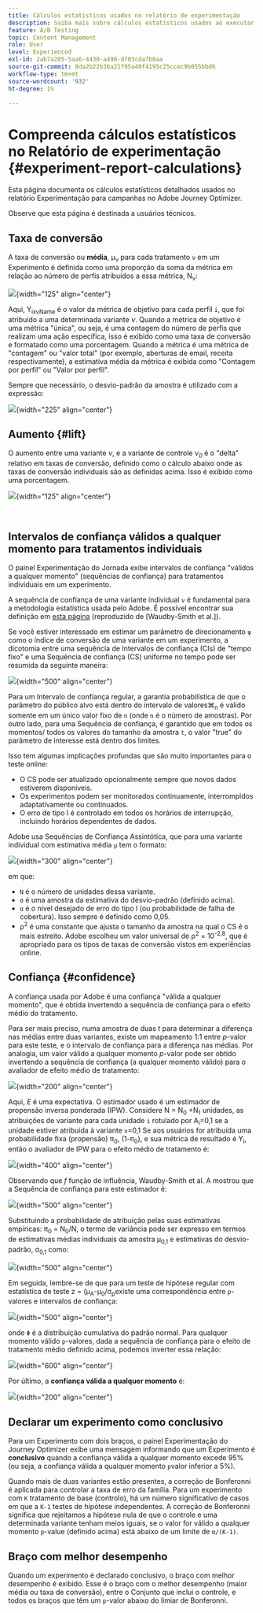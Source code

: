 ```yaml
---
title: Cálculos estatísticos usados no relatório de experimentação
description: Saiba mais sobre cálculos estatísticos usados ao executar relatórios de experimento
feature: A/B Testing
topic: Content Management
role: User
level: Experienced
exl-id: 2ab7a205-5aa6-4430-a498-d703cda7b8aa
source-git-commit: 8da2b22b36a21f95a49f4195c25ccec9b055bbd6
workflow-type: tm+mt
source-wordcount: '932'
ht-degree: 1%

---
```


# Compreenda cálculos estatísticos no Relatório de experimentação {#experiment-report-calculations}

Esta página documenta os cálculos estatísticos detalhados usados no relatório Experimentação para campanhas no Adobe Journey Optimizer.

Observe que esta página é destinada a usuários técnicos.

## Taxa de conversão

A taxa de conversão ou **média**, μ<sub>ν</sub> para cada tratamento `ν` em um Experimento é definida como uma proporção da soma da métrica em relação ao número de perfis atribuídos a essa métrica, N<sub>ν</sub>:

![](assets/statistical_1.png){width="125" align="center"}

Aqui, Y<sub>ixvName</sub> é o valor da métrica de objetivo para cada perfil `i`, que foi atribuído a uma determinada variante *ν*. Quando a métrica de objetivo é uma métrica &quot;única&quot;, ou seja, é uma contagem do número de perfis que realizam uma ação específica, isso é exibido como uma taxa de conversão e formatado como uma porcentagem. Quando a métrica é uma métrica de &quot;contagem&quot; ou &quot;valor total&quot; (por exemplo, aberturas de email, receita respectivamente), a estimativa média da métrica é exibida como &quot;Contagem por perfil&quot; ou &quot;Valor por perfil&quot;.

Sempre que necessário, o desvio-padrão da amostra é utilizado com a expressão:

![](assets/statistical_2.png){width="225" align="center"}

## Aumento {#lift}

O aumento entre uma variante  *ν*, e a variante de controle  *ν<sub>0</sub>* é o &quot;delta&quot; relativo em taxas de conversão, definido como o cálculo abaixo onde as taxas de conversão individuais são as definidas acima. Isso é exibido como uma porcentagem.

![](assets/statistical_3.png){width="125" align="center"}

</br>

## Intervalos de confiança válidos a qualquer momento para tratamentos individuais

O painel Experimentação do Jornada exibe intervalos de confiança &quot;válidos a qualquer momento&quot; (sequências de confiança) para tratamentos individuais em um experimento.

A sequência de confiança de uma variante individual `ν` é fundamental para a metodologia estatística usada pelo Adobe. É possível encontrar sua definição em [esta página](https://doi.org/10.48550/arXiv.2103.06476) (reproduzido de [Waudby-Smith et al.]).

Se você estiver interessado em estimar um parâmetro de direcionamento `ψ` como o índice de conversão de uma variante em um experimento, a dicotomia entre uma sequência de Intervalos de confiança (CIs) de &quot;tempo fixo&quot; e uma Sequência de confiança (CS) uniforme no tempo pode ser resumida da seguinte maneira:

![](assets/statistical_4.png){width="500" align="center"}

Para um Intervalo de confiança regular, a garantia probabilística de que o parâmetro do público alvo está dentro do intervalo de valores⌘<sub>n</sub> é válido somente em um único valor fixo de `n` (onde `n` é o número de amostras). Por outro lado, para uma Sequência de confiança, é garantido que em todos os momentos/ todos os valores do tamanho da amostra `t`, o valor &quot;true&quot; do parâmetro de interesse está dentro dos limites.

Isso tem algumas implicações profundas que são muito importantes para o teste online:

* O CS pode ser atualizado opcionalmente sempre que novos dados estiverem disponíveis.
* Os experimentos podem ser monitorados continuamente, interrompidos adaptativamente ou continuados.
* O erro de tipo I é controlado em todos os horários de interrupção, incluindo horários dependentes de dados.

Adobe usa Sequências de Confiança Assintótica, que para uma variante individual com estimativa média `μ` tem o formato:

![](assets/statistical_5.png){width="300" align="center"}

em que:

* `N` é o número de unidades dessa variante.
* `σ` é uma amostra da estimativa do desvio-padrão (definido acima).
* `α` é o nível desejado de erro do tipo I (ou probabilidade de falha de cobertura). Isso sempre é definido como 0,05.
* ρ<sup>2</sup> é uma constante que ajusta o tamanho da amostra na qual o CS é o mais estreito. Adobe escolheu um valor universal de ρ<sup>2</sup> = 10<sup>-2,8</sup>, que é apropriado para os tipos de taxas de conversão vistos em experiências online.

## Confiança {#confidence}

A confiança usada por Adobe é uma confiança &quot;válida a qualquer momento&quot;, que é obtida invertendo a sequência de confiança para o efeito médio do tratamento.

Para ser mais preciso, numa amostra de duas *t* para determinar a diferença nas médias entre duas variantes, existe um mapeamento 1:1 entre *p*-valor para este teste, e o intervalo de confiança para a diferença nas médias. Por analogia, um valor válido a qualquer momento *p*-valor pode ser obtido invertendo a sequência de confiança (a qualquer momento válido) para o avaliador de efeito médio de tratamento:

![](assets/statistical_6.png){width="200" align="center"}

Aqui, *E* é uma expectativa. O estimador usado é um estimador de propensão inversa ponderada (IPW). Considere N = N<sub>0</sub> +N<sub>1</sub> unidades, as atribuições de variante para cada unidade `i` rotulado por A<sub>i</sub>=0,1 se a unidade estiver atribuída à variante `ν`=0,1 Se aos usuários for atribuída uma probabilidade fixa (propensão) π<sub>0</sub>, (1-π<sub>0</sub>), e sua métrica de resultado é Y<sub>i</sub>, então o avaliador de IPW para o efeito médio de tratamento é:

![](assets/statistical_12.png){width="400" align="center"}

Observando que *f* função de influência, Waudby-Smith et al. A mostrou que a Sequência de confiança para este estimador é:

![](assets/statistical_7.png){width="500" align="center"}

Substituindo a probabilidade de atribuição pelas suas estimativas empíricas: π<sub>0</sub> = N<sub>0</sub>/N, o termo de variância pode ser expresso em termos de estimativas médias individuais da amostra μ<sub>0,1</sub> e estimativas do desvio-padrão, σ<sub>0,1</sub> como:

![](assets/statistical_8.png){width="500" align="center"}

Em seguida, lembre-se de que para um teste de hipótese regular com estatística de teste z = (μ<sub>A</sub>-μ<sub>0</sub>/σ<sub>p</sub>existe uma correspondência entre `p`-valores e intervalos de confiança:

![](assets/statistical_9.png){width="500" align="center"}

onde `Φ` é a distribuição cumulativa do padrão normal. Para qualquer momento válido `p`-valores, dada a sequência de confiança para o efeito de tratamento médio definido acima, podemos inverter essa relação:

![](assets/statistical_10.png){width="600" align="center"}

Por último, a **confiança válida a qualquer momento** é:

![](assets/statistical_11.png){width="200" align="center"}

## Declarar um experimento como conclusivo

Para um Experimento com dois braços, o painel Experimentação do Journey Optimizer exibe uma mensagem informando que um Experimento é **conclusivo** quando a confiança válida a qualquer momento excede 95% (ou seja, a confiança válida a qualquer momento `p`valor inferior a 5%).

Quando mais de duas variantes estão presentes, a correção de Bonferonni é aplicada para controlar a taxa de erro da família. Para um experimento com `K` tratamento de base (controlo), há um número significativo de casos em que a `K-1` testes de hipótese independentes. A correção de Bonferonni significa que rejeitamos a hipótese nula de que o controle e uma determinada variante tenham meios iguais, se o valor for válido a qualquer momento `p`-value (definido acima) está abaixo de um limite de `α/(K-1)`.

## Braço com melhor desempenho

Quando um experimento é declarado conclusivo, o braço com melhor desempenho é exibido. Esse é o braço com o melhor desempenho (maior média ou taxa de conversão), entre o Conjunto que inclui o controle, e todos os braços que têm um `p`-valor abaixo do limiar de Bonferonni.
